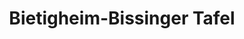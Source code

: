 ---
title: "Bietigheim-Bissinger Tafel"
url: /bietigheim-bissingen/bietigheim-bissinger-tafel/
shop: Lebensmittel
---